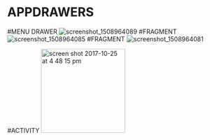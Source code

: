 # APPDRAWERS

#MENU DRAWER
![screenshot_1508964089](https://user-images.githubusercontent.com/14055135/32022203-aa6aac66-b9a3-11e7-9161-706710e945d6.png)
#FRAGMENT
![screenshot_1508964085](https://user-images.githubusercontent.com/14055135/32022204-aa7eb332-b9a3-11e7-9678-a8f7a12ae9c9.png)
#FRAGMENT
![screenshot_1508964081](https://user-images.githubusercontent.com/14055135/32022205-aa9d1cfa-b9a3-11e7-87a8-4a25cd1ce1ae.png)

#ACTIVITY
<img width="192" alt="screen shot 2017-10-25 at 4 48 15 pm" src="https://user-images.githubusercontent.com/14055135/32022428-5eebe79a-b9a4-11e7-883c-988aa98811a2.png">
